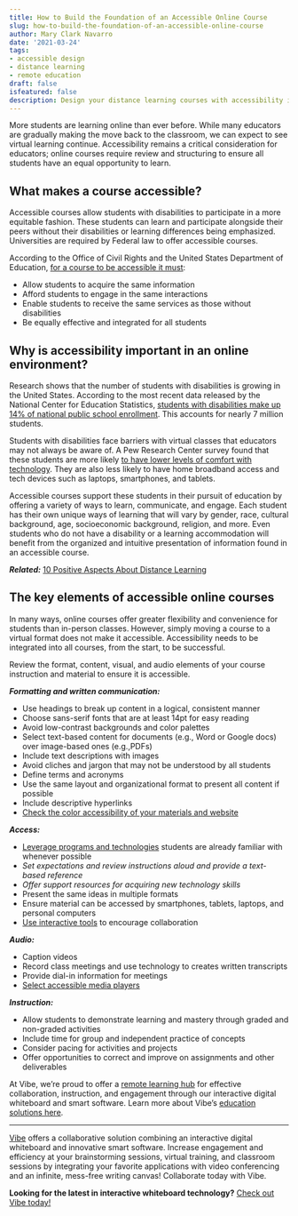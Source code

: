 ```yaml
---
title: How to Build the Foundation of an Accessible Online Course
slug: how-to-build-the-foundation-of-an-accessible-online-course
author: Mary Clark Navarro
date: '2021-03-24'
tags:
- accessible design
- distance learning
- remote education
draft: false
isfeatured: false
description: Design your distance learning courses with accessibility in mind by using these helpful tips.
---
```


More students are learning online than ever before. While many educators are gradually making the move back to the classroom, we can expect to see virtual learning continue. Accessibility remains a critical consideration for educators; online courses require review and structuring to ensure all students have an equal opportunity to learn. 

## What makes a course accessible?

Accessible courses allow students with disabilities to participate in a more equitable fashion. These students can learn and participate alongside their peers without their disabilities or learning differences being emphasized. Universities are required by Federal law to offer accessible courses.

According to the Office of Civil Rights and the United States Department of Education, [for a course to be accessible it must](https://www.justice.gov/crt/vi-accessibility-standards-electronic-and-information-technology-accessibility-standards):

- Allow students to acquire the same information
- Afford students to engage in the same interactions
- Enable students to receive the same services as those without disabilities
- Be equally effective and integrated for all students

## Why is accessibility important in an online environment?

Research shows that the number of students with disabilities is growing in the United States. According to the most recent data released by the National Center for Education Statistics, [students with disabilities make up 14% of national public school enrollment](https://nces.ed.gov/programs/coe/indicator_cgg.asp). This accounts for nearly 7 million students.

Students with disabilities face barriers with virtual classes that educators may not always be aware of. A Pew Research Center survey found that these students are more likely [to have lower levels of comfort with technology](https://www.pewresearch.org/fact-tank/2017/04/07/disabled-americans-are-less-likely-to-use-technology/). They are also less likely to have home broadband access and tech devices such as laptops, smartphones, and tablets.

Accessible courses support these students in their pursuit of education by offering a variety of ways to learn, communicate, and engage. Each student has their own unique ways of learning that will vary by gender, race, cultural background, age, socioeconomic background, religion, and more. Even students who do not have a disability or a learning accommodation will benefit from the organized and intuitive presentation of information found in an accessible course.

***Related:*** [10 Positive Aspects About Distance Learning](https://vibe.us/blog/10-positive-aspects-to-distance-learning/)

## The key elements of accessible online courses

In many ways, online courses offer greater flexibility and convenience for students than in-person classes. However, simply moving a course to a virtual format does not make it accessible. Accessibility needs to be integrated into all courses, from the start, to be successful. 

Review the format, content, visual, and audio elements of your course instruction and material to ensure it is accessible.

***Formatting and written communication:***

- Use headings to break up content in a logical, consistent manner
- Choose sans-serif fonts that are at least 14pt for easy reading
- Avoid low-contrast backgrounds and color palettes
- Select text-based content for documents (e.g., Word or Google docs) over image-based ones (e.g.,PDFs)
- Include text descriptions with images
- Avoid cliches and jargon that may not be understood by all students
- Define terms and acronyms
- Use the same layout and organizational format to present all content if possible
- Include descriptive hyperlinks
- [Check the color accessibility of your materials and website](https://www.inside.iastate.edu/article/2016/07/21/color)

***Access:***

- [Leverage programs and technologies](https://vibe.us/blog/the-technical-tools-that-have-made-education-possible-during-the-pandemic/) students are already familiar with whenever possible
- *Set expectations and review instructions aloud and provide a text-based reference*
- *Offer support resources for acquiring new technology skills*
- Present the same ideas in multiple formats
- Ensure material can be accessed by smartphones, tablets, laptops, and personal computers
- [Use interactive tools](https://vibe.us/blog/interactive-whiteboarding-for-distance-learning-lessons/) to encourage collaboration

***Audio:***

- Caption videos
- Record class meetings and use technology to creates written transcripts
- Provide dial-in information for meetings
- [Select accessible media players](https://www.oaisd.org/about-us/ada-compliance/digital-accessibility-resources/creating-accessible-media/)

***Instruction:***

- Allow students to demonstrate learning and mastery through graded and non-graded activities
- Include time for group and independent practice of concepts
- Consider pacing for activities and projects
- Offer opportunities to correct and improve on assignments and other deliverables

At Vibe, we’re proud to offer a [remote learning hub](https://vibe.us/) for effective collaboration, instruction, and engagement through our interactive digital whiteboard and smart software. Learn more about Vibe’s [education solutions here](https://vibe.us/lp/scenario-education/).



---

[Vibe](https://vibe.us/) offers a collaborative solution combining an interactive digital whiteboard and innovative smart software. Increase engagement and efficiency at your brainstorming sessions, virtual training, and classroom sessions by integrating your favorite applications with video conferencing and an infinite, mess-free writing canvas! Collaborate today with Vibe.

**Looking for the latest in interactive whiteboard technology?** [Check out Vibe today!](https://vibe.us/order/)

